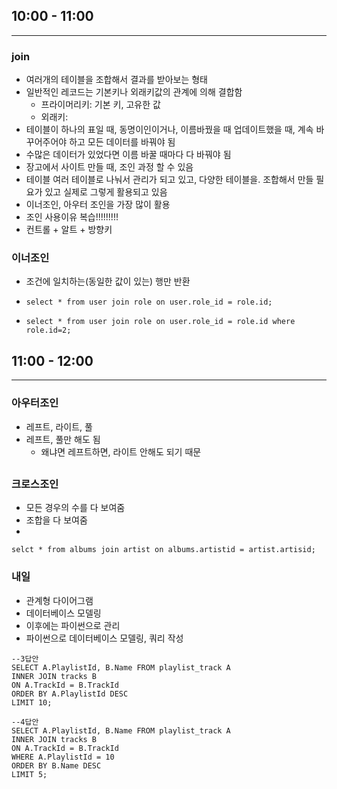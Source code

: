 ## 10:00 - 11:00

---

### join

* 여러개의 테이블을 조합해서 결과를 받아보는 형태
* 일반적인 레코드는 기본키나 외래키값의 관계에 의해 결합함
  * 프라이머리키: 기본 키, 고유한 값 
  * 외래키: 
* 테이블이 하나의 표일 때, 동명이인이거나, 이름바꿨을 때 업데이트했을 때, 계속 바꾸어주어야 하고 모든 데이터를 바꿔야 됨
* 수많은 데이터가 있었다면 이름 바꿀 때마다 다 바꿔야 됨
* 장고에서 사이트 만들 때, 조인 과정 할 수 있음
* 테이블 여러 테이블로 나눠서 관리가 되고 있고, 다양한 테이블을. 조합해서 만들 필요가 있고 실제로 그렇게 활용되고 있음
* 이너조인, 아우터 조인을 가장 많이 활용
* 조인 사용이유 복습!!!!!!!!!
* 컨트롤 + 알트 + 방향키 



### 이너조인

* 조건에 일치하는(동일한 값이 있는) 행만 반환

* ```sqlite
  select * from user join role on user.role_id = role.id;
  ```

* ```sqlite
  select * from user join role on user.role_id = role.id where role.id=2;
  ```



## 11:00 - 12:00

---



### 아우터조인

* 레프트, 라이트, 풀
* 레프트, 풀만 해도 됨
  * 왜냐면 레프트하면, 라이트 안해도 되기 때문

## 

### 크로스조인

* 모든 경우의 수를 다 보여줌
* 조합을 다 보여줌
* 

```sqlite
selct * from albums join artist on albums.artistid = artist.artisid;
```



### 내일

* 관계형 다이어그램
* 데이터베이스 모델링
* 이후에는 파이썬으로 관리
* 파이썬으로 데이터베이스 모델링, 쿼리 작성

```sqlite
--3답안
SELECT A.PlaylistId, B.Name FROM playlist_track A
INNER JOIN tracks B
ON A.TrackId = B.TrackId
ORDER BY A.PlaylistId DESC
LIMIT 10;
```



```sqlite
--4답안
SELECT A.PlaylistId, B.Name FROM playlist_track A
INNER JOIN tracks B
ON A.TrackId = B.TrackId
WHERE A.PlaylistId = 10
ORDER BY B.Name DESC
LIMIT 5;

```

